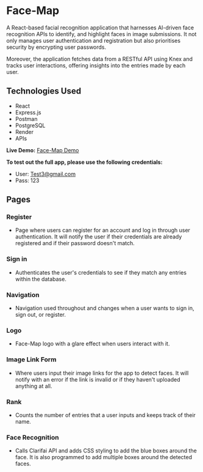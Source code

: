 # Face-Map

A React-based facial recognition application that harnesses AI-driven face recognition APIs to identify, and highlight faces in image submissions. It not only manages user authentication and registration but also prioritises security by encrypting user passwords.

Moreover, the application fetches data from a RESTful API using Knex and tracks user interactions, offering insights into the entries made by each user. 

## Technologies Used
- React
- Express.js
- Postman
- PostgreSQL
- Render
- APIs

**Live Demo:** [Face-Map Demo](https://facemap.onrender.com/)

**To test out the full app, please use the following credentials:**
- User: Test3@gmail.com
- Pass: 123

## Pages

### Register
- Page where users can register for an account and log in through user authentication. It will notify the user if their credentials are already registered and if their password doesn't match.

### Sign in
- Authenticates the user's credentials to see if they match any entries within the database.

### Navigation
- Navigation used throughout and changes when a user wants to sign in, sign out, or register.

### Logo
- Face-Map logo with a glare effect when users interact with it.

### Image Link Form
- Where users input their image links for the app to detect faces. It will notify with an error if the link is invalid or if they haven't uploaded anything at all.

### Rank
- Counts the number of entries that a user inputs and keeps track of their name.

### Face Recognition
- Calls Clarifai API and adds CSS styling to add the blue boxes around the face. It is also programmed to add multiple boxes around the detected faces.
